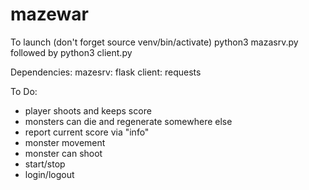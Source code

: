 # mazewar

To launch (don't forget source venv/bin/activate) python3 mazasrv.py
followed by python3 client.py

Dependencies:
   mazesrv:
     flask
   client:
     requests

To Do:
- player shoots and keeps score
- monsters can die and regenerate somewhere else
- report current score  via "info"
- monster movement
- monster can shoot 
- start/stop
- login/logout

